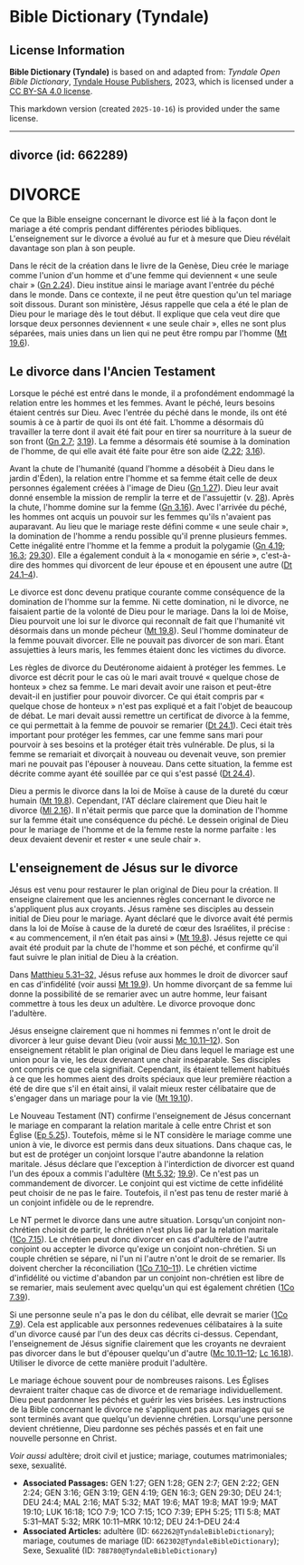 # Bible Dictionary (Tyndale)

## License Information

**Bible Dictionary (Tyndale)** is based on and adapted from: _Tyndale Open Bible Dictionary_, [Tyndale House Publishers](https://tyndaleopenresources.com/), 2023, which is licensed under a [CC BY-SA 4.0 license](https://creativecommons.org/licenses/by-sa/4.0/legalcode.en).

This markdown version (created `2025-10-16`) is provided under the same license.



--------------------------------

## divorce (id: 662289)

DIVORCE
=======

Ce que la Bible enseigne concernant le divorce est lié à la façon dont le mariage a été compris pendant différentes périodes bibliques. L'enseignement sur le divorce a évolué au fur et à mesure que Dieu révélait davantage son plan à son peuple.

Dans le récit de la création dans le livre de la Genèse, Dieu crée le mariage comme l'union d'un homme et d'une femme qui deviennent « une seule chair » ([Gn 2\.24](https://ref.ly/Gen2:24)). Dieu institue ainsi le mariage avant l'entrée du péché dans le monde. Dans ce contexte, il ne peut être question qu'un tel mariage soit dissous. Durant son ministère, Jésus rappelle que cela a été le plan de Dieu pour le mariage dès le tout début. Il explique que cela veut dire que lorsque deux personnes deviennent « une seule chair », elles ne sont plus séparées, mais unies dans un lien qui ne peut être rompu par l'homme ([Mt 19\.6](https://ref.ly/Matt19:6)).

Le divorce dans l'Ancien Testament
----------------------------------

Lorsque le péché est entré dans le monde, il a profondément endommagé la relation entre les hommes et les femmes. Avant le péché, leurs besoins étaient centrés sur Dieu. Avec l'entrée du péché dans le monde, ils ont été soumis à ce à partir de quoi ils ont été fait. L'homme a désormais dû travailler la terre dont il avait été fait pour en tirer sa nourriture à la sueur de son front ([Gn 2\.7](https://ref.ly/Gen2:7); [3\.19](https://ref.ly/Gen3:19)). La femme a désormais été soumise à la domination de l'homme, de qui elle avait été faite pour être son aide ([2\.22](https://ref.ly/Gen2:22); [3\.16](https://ref.ly/Gen3:16)). 

Avant la chute de l'humanité (quand l'homme a désobéit à Dieu dans le jardin d'Éden), la relation entre l'homme et sa femme était celle de deux personnes également créées à l'image de Dieu ([Gn 1\.27](https://ref.ly/Gen1:27)). Dieu leur avait donné ensemble la mission de remplir la terre et de l'assujettir (v. [28](https://ref.ly/Gen1:28)). Après la chute, l'homme domine sur la femme ([Gn 3\.16](https://ref.ly/Gen3:16)). Avec l'arrivée du péché, les hommes ont acquis un pouvoir sur les femmes qu'ils n'avaient pas auparavant. Au lieu que le mariage reste défini comme « une seule chair », la domination de l'homme a rendu possible qu'il prenne plusieurs femmes. Cette inégalité entre l'homme et la femme a produit la polygamie ([Gn 4\.19](https://ref.ly/Gen4:19); [16\.3](https://ref.ly/Gen16:3); [29\.30](https://ref.ly/Gen29:30)). Elle a également conduit à la « monogamie en série », c'est\-à\-dire des hommes qui divorcent de leur épouse et en épousent une autre ([Dt 24\.1–4](https://ref.ly/Deut24:1-Deut24:4)).

Le divorce est donc devenu pratique courante comme conséquence de la domination de l'homme sur la femme. Ni cette domination, ni le divorce, ne faisaient partie de la volonté de Dieu pour le mariage. Dans la loi de Moïse, Dieu pourvoit une loi sur le divorce qui reconnaît de fait que l'humanité vit désormais dans un monde pécheur ([Mt 19\.8](https://ref.ly/Matt19:8)). Seul l'homme dominateur de la femme pouvait divorcer. Elle ne pouvait pas divorcer de son mari. Étant assujetties à leurs maris, les femmes étaient donc les victimes du divorce.

Les règles de divorce du Deutéronome aidaient à protéger les femmes. Le divorce est décrit pour le cas où le mari avait trouvé « quelque chose de honteux » chez sa femme. Le mari devait avoir une raison et peut\-être devait\-il en justifier pour pouvoir divorcer. Ce qui était compris par « quelque chose de honteux » n'est pas expliqué et a fait l'objet de beaucoup de débat. Le mari devait aussi remettre un certificat de divorce à la femme, ce qui permettait à la femme de pouvoir se remarier ([Dt 24\.1](https://ref.ly/Deut24:1)). Ceci était très important pour protéger les femmes, car une femme sans mari pour pourvoir à ses besoins et la protéger était très vulnérable. De plus, si la femme se remariait et divorçait à nouveau ou devenait veuve, son premier mari ne pouvait pas l'épouser à nouveau. Dans cette situation, la femme est décrite comme ayant été souillée par ce qui s'est passé ([Dt 24\.4](https://ref.ly/Deut24:4)).

Dieu a permis le divorce dans la loi de Moïse à cause de la dureté du cœur humain ([Mt 19\.8](https://ref.ly/Matt19:8)). Cependant, l'AT déclare clairement que Dieu hait le divorce ([Ml 2\.16](https://ref.ly/Mal2:16)). Il n'était permis que parce que la domination de l'homme sur la femme était une conséquence du péché. Le dessein original de Dieu pour le mariage de l'homme et de la femme reste la norme parfaite : les deux devaient devenir et rester « une seule chair ».

L'enseignement de Jésus sur le divorce
--------------------------------------

Jésus est venu pour restaurer le plan original de Dieu pour la création. Il enseigne clairement que les anciennes règles concernant le divorce ne s'appliquent plus aux croyants. Jésus ramène ses disciples au dessein initial de Dieu pour le mariage. Ayant déclaré que le divorce avait été permis dans la loi de Moïse à cause de la dureté de cœur des Israélites, il précise : « au commencement, il n’en était pas ainsi » ([Mt 19\.8](https://ref.ly/Matt19:8)). Jésus rejette ce qui avait été produit par la chute de l'homme et son péché, et confirme qu'il faut suivre le plan initial de Dieu à la création.

Dans [Matthieu 5\.31–32,](https://ref.ly/Matt5:31-Matt5:32) Jésus refuse aux hommes le droit de divorcer sauf en cas d'infidélité (voir aussi [Mt 19\.9](https://ref.ly/Matt19:9)). Un homme divorçant de sa femme lui donne la possibilité de se remarier avec un autre homme, leur faisant commettre à tous les deux un adultère. Le divorce provoque donc l'adultère.

Jésus enseigne clairement que ni hommes ni femmes n'ont le droit de divorcer à leur guise devant Dieu (voir aussi [Mc 10\.11–12](https://ref.ly/Mark10:11-Mark10:12)). Son enseignement rétablit le plan original de Dieu dans lequel le mariage est une union pour la vie, les deux devenant une chair inséparable. Ses disciples ont compris ce que cela signifiait. Cependant, ils étaient tellement habitués à ce que les hommes aient des droits spéciaux que leur première réaction a été de dire que s'il en était ainsi, il valait mieux rester célibataire que de s'engager dans un mariage pour la vie ([Mt 19\.10](https://ref.ly/Matt19:10)). 

Le Nouveau Testament (NT) confirme l'enseignement de Jésus concernant le mariage en comparant la relation maritale à celle entre Christ et son Église ([Ep 5\.25](https://ref.ly/Eph5:25)). Toutefois, même si le NT considère le mariage comme une union à vie, le divorce est permis dans deux situations. Dans chaque cas, le but est de protéger un conjoint lorsque l'autre abandonne la relation maritale. Jésus déclare que l'exception à l'interdiction de divorcer est quand l'un des époux a commis l'adultère ([Mt 5\.32](https://ref.ly/Matt5:32); [19\.9](https://ref.ly/Matt19:9)). Ce n'est pas un commandement de divorcer. Le conjoint qui est victime de cette infidélité peut choisir de ne pas le faire. Toutefois, il n'est pas tenu de rester marié à un conjoint infidèle ou de le reprendre.

Le NT permet le divorce dans une autre situation. Lorsqu'un conjoint non\-chrétien choisit de partir, le chrétien n'est plus lié par la relation maritale ([1Co 7\.15](https://ref.ly/1Cor7:15)). Le chrétien peut donc divorcer en cas d'adultère de l'autre conjoint ou accepter le divorce qu'exige un conjoint non\-chrétien. Si un couple chrétien se sépare, ni l'un ni l'autre n'ont le droit de se remarier. Ils doivent chercher la réconciliation ([1Co 7\.10–11](https://ref.ly/1Cor7:10-1Cor7:11)). Le chrétien victime d'infidélité ou victime d'abandon par un conjoint non\-chrétien est libre de se remarier, mais seulement avec quelqu'un qui est également chrétien ([1Co 7\.39](https://ref.ly/1Cor7:39)).

Si une personne seule n'a pas le don du célibat, elle devrait se marier ([1Co 7\.9](https://ref.ly/1Cor7:9)). Cela est applicable aux personnes redevenues célibataires à la suite d'un divorce causé par l'un des deux cas décrits ci\-dessus. Cependant, l'enseignement de Jésus signifie clairement que les croyants ne devraient pas divorcer dans le but d'épouser quelqu'un d'autre ([Mc 10\.11–12](https://ref.ly/Mark10:11-Mark10:12); [Lc 16\.18](https://ref.ly/Luke16:18)). Utiliser le divorce de cette manière produit l'adultère.

Le mariage échoue souvent pour de nombreuses raisons. Les Églises devraient traiter chaque cas de divorce et de remariage individuellement. Dieu peut pardonner les péchés et guérir les vies brisées. Les instructions de la Bible concernant le divorce ne s'appliquent pas aux mariages qui se sont terminés avant que quelqu'un devienne chrétien. Lorsqu'une personne devient chrétienne, Dieu pardonne ses péchés passés et en fait une nouvelle personne en Christ.

*Voir aussi* adultère; droit civil et justice; mariage, coutumes matrimoniales; sexe, sexualité.

* **Associated Passages:** GEN 1:27; GEN 1:28; GEN 2:7; GEN 2:22; GEN 2:24; GEN 3:16; GEN 3:19; GEN 4:19; GEN 16:3; GEN 29:30; DEU 24:1; DEU 24:4; MAL 2:16; MAT 5:32; MAT 19:6; MAT 19:8; MAT 19:9; MAT 19:10; LUK 16:18; 1CO 7:9; 1CO 7:15; 1CO 7:39; EPH 5:25; 1TI 5:8; MAT 5:31–MAT 5:32; MRK 10:11–MRK 10:12; DEU 24:1–DEU 24:4
* **Associated Articles:** adultère (ID: `662262@TyndaleBibleDictionary`); mariage, coutumes de mariage (ID: `662302@TyndaleBibleDictionary`); Sexe, Sexualité (ID: `788780@TyndaleBibleDictionary`)

